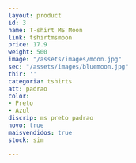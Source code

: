 ```yaml
---
layout: product
id: 3
name: T-shirt MS Moon
link: tshirtmsmoon
price: 17.9
weight: 500
image: "/assets/images/moon.jpg"
sec: "/assets/images/bluemoon.jpg"
thir: ''
categoria: tshirts
att: padrao
color:
- Preto
- Azul
discrip: ms preto padrao
novo: true
maisvendidos: true
stock: sim

---
```

